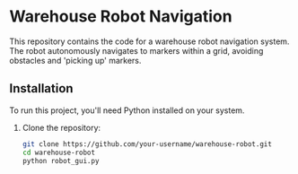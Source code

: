 # Warehouse Robot Navigation

This repository contains the code for a warehouse robot navigation system. The robot autonomously navigates to markers within a grid, avoiding obstacles and 'picking up' markers.

## Installation

To run this project, you'll need Python installed on your system.

1. Clone the repository:
   ```bash
   git clone https://github.com/your-username/warehouse-robot.git
   cd warehouse-robot
   python robot_gui.py
  
